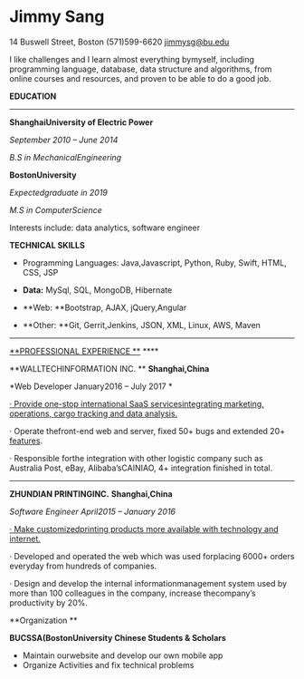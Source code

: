 # 						Jimmy Sang

14 Buswell Street, Boston  (571)599-6620  jimmysg@bu.edu

I like challenges and I learn almost everything bymyself, including programming language, database, data structure and algorithms, from online courses and resources, and proven to be able to do a good job.

**EDUCATION**

**                                                                                                                                               **

**ShanghaiUniversity of Electric Power**

*September 2010 – June 2014*

*B.S in MechanicalEngineering*

**BostonUniversity**                                                                                             

*Expectedgraduate in 2019*

*M.S in ComputerScience*

Interests include: data analytics, software engineer

**TECHNICAL SKILLS**                                                                                                                                

- Programming Languages: Java,Javascript, Python, Ruby, Swift, HTML, CSS, JSP


- **Data:** MySql, SQL, MongoDB, Hibernate
- **Web: **Bootstrap, AJAX, jQuery,Angular
- **Other: **Git, Gerrit,Jenkins, JSON, XML, Linux, AWS, Maven

** **

[**PROFESSIONAL EXPERIENCE                                                                                                             **]()   ****

**WALLTECHINFORMATION INC. **                                                                                **Shanghai,China**

 

*Web Developer                                                                                             January2016 – July 2017 *

[·      Provide one-stop international SaaS servicesintegrating marketing, operations, cargo tracking and data analysis.]()

·       Operate thefront-end web and server, fixed 50+ bugs and extended 20+ [features]().

·       Responsible forthe integration with other logistic company such as Australia Post, eBay, Alibaba’sCAINIAO, 4+ integration finished in total.

** **

**ZHUNDIAN PRINTINGINC.**                                                                                                 **Shanghai,China**

 

*Software Engineer                                                                                                         April2015 – January 2016*

[·       Make customizedprinting products more available with technology and internet. ]()

·      Developed and operated the web which was used forplacing 6000+ orders everyday from hundreds of companies.

·      Design and develop the internal informationmanagement system used by more than 100 colleagues in the company, increase thecompany’s productivity by 20%. 

 

**Organization                                                                                                                                                  **

 

**BUCSSA(BostonUniversity Chinese Students & Scholars**

- Maintain ourwebsite and develop our own mobile app
- Organize Activities and fix technical problems

 







